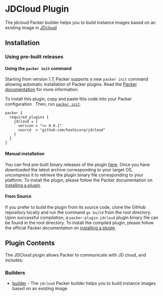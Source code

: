 # JDCloud Plugin

The jdcloud Packer builder helps you to build instance images based on an existing image in [JDcloud](https://www.jdcloud.com/)

## Installation

### Using pre-built releases

#### Using the `packer init` command

Starting from version 1.7, Packer supports a new `packer init` command allowing
automatic installation of Packer plugins. Read the
[Packer documentation](https://www.packer.io/docs/commands/init) for more information.

To install this plugin, copy and paste this code into your Packer configuration .
Then, run [`packer init`](https://www.packer.io/docs/commands/init).

```hcl
packer {
  required_plugins {
    jdcloud = {
      version = ">= 0.0.1"
      source  = "github.com/hashicorp/jdcloud"
    }
  }
}
```

#### Manual installation

You can find pre-built binary releases of the plugin [here](https://github.com/hashicorp/packer-plugin-jdcloud/releases).
Once you have downloaded the latest archive corresponding to your target OS,
uncompress it to retrieve the plugin binary file corresponding to your platform.
To install the plugin, please follow the Packer documentation on
[installing a plugin](https://www.packer.io/docs/extending/plugins/#installing-plugins).


#### From Source

If you prefer to build the plugin from its source code, clone the GitHub
repository locally and run the command `go build` from the root
directory. Upon successful compilation, a `packer-plugin-jdcloud` plugin
binary file can be found in the root directory.
To install the compiled plugin, please follow the official Packer documentation
on [installing a plugin](https://www.packer.io/docs/extending/plugins/#installing-plugins).


## Plugin Contents

The JDCloud plugin allows Packer to communicate with JD cloud, and includes:

### Builders

- [builder](/docs/builders/builder-jdcloud.mdx) - The `jdcloud` Packer builder helps you to build instance images
based on an existing image